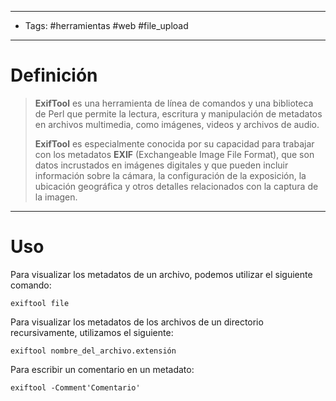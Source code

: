 -----------------------
- Tags: #herramientas #web #file_upload 
------------------
# Definición

> **ExifTool** es una herramienta de línea de comandos y una biblioteca de Perl que permite la lectura, escritura y manipulación de metadatos en archivos multimedia, como imágenes, videos y archivos de audio.
> 
> **ExifTool** es especialmente conocida por su capacidad para trabajar con los metadatos **EXIF** (Exchangeable Image File Format), que son datos incrustados en imágenes digitales y que pueden incluir información sobre la cámara, la configuración de la exposición, la ubicación geográfica y otros detalles relacionados con la captura de la imagen.

----------
# Uso 

Para visualizar los metadatos de un archivo, podemos utilizar el siguiente comando:

```
exiftool file
```

Para visualizar los metadatos de los archivos de un directorio recursivamente, utilizamos el siguiente:

``` 
exiftool nombre_del_archivo.extensión
```

Para escribir un comentario en un metadato:

```
exiftool -Comment'Comentario'
```
